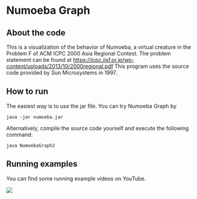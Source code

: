 # Numoeba Graph

## About the code

This is a visualization of the behavior of Numoeba,
a virtual creature in the Problem F of ACM ICPC 2000
Asia Regional Contest. The problem statement can be
found at 
https://icpc.iisf.or.jp/wp-content/uploads/2013/10/2000regional.pdf
This program uses the source code provided by
Sun Microsystems in 1997.

## How to run

The easiest way is to use the jar file.
You can try Numoeba Graph by
```
java -jar numoeba.jar
```

Alternatively, compile the source code yourself
and execute the following command:
```
java NumoebaGraph2
```

## Running examples

You can find some running example videos on YouTube.

[![](https://img.youtube.com/vi/DmRvYo_l5UA/0.jpg)](https://www.youtube.com/watch?v=DmRvYo_l5UA)

